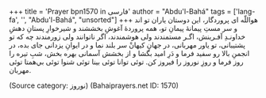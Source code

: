 +++
title = 'Prayer bpn1570 in فارسی'
author = "Abdu'l-Bahá"
tags = ['lang-fa', '', "Abdu'l-Bahá", "unsorted"]
+++
هواللّه
ای پروردگار، اين دوستان ياران تو اند و سر مستِ پيمانۀ پيمانِ تو، همه پروردۀ آغوشِ بخششند و شيرخوارِ پستانِ دهشِ خداونـدِ آفـرينش، اگـر مستمندند ولی هوشمندند، اگر ناتوانند ولی زورمندند چه که تو پشتيبانی، تو ياور مهربانی، در جهانِ کيهانْ سر بلند نما و در ايوانِ يزدانی جای بده، در انجمنِ بالا رو سفيد فرما و دَرِ اميد بگشا و از بخشش آسمانی بهره بخش، شبِ تيره را روز فرما و روزِ نوروز را فيروز کن. توئی توانا توئی بينا توئی شنوا توئی بي‌همتا توئی مهربان.

(Source category: نوروز)
(Bahaiprayers.net ID: 1570)
